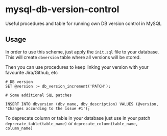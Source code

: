 # mysql-db-version-control
Useful procedures and table for running own DB version control in MySQL

## Usage

In order to use this scheme, just apply the `init.sql` file to your database. This will create `dbversion` table where all versions will be stored.

Then you can use procedures to keep linking your version with your favourite Jira/Github, etc

```mysql
# DB version
SET @version := db_version_increment('PATCH');

# Some additional SQL patches

INSERT INTO dbversion (dbv_name, dbv_description) VALUES (@version, 'Changes according to the issue #1');
```

To deprecate column or table in your database just use in your patch `deprecate_table(table_name)` or `deprecate_column(table_name, column_name)`
